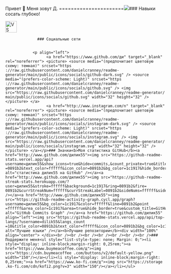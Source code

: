 Привет 👋 Меня зовут Д. ======================<a href="https://www.github.com/дилик55" target="_blank" rel="noreferrer"><img src="https://img.shields.io/github/followers/дилик55?logo=github&style=for-the-badge&color=0891b2&labelColor=1c1917" /></a>### Навыки  сосать глубоко!
<p align="left">
 <a href="https://code.visualstudio.com/" target="_blank" rel="noreferrer"><img src="https://raw.githubusercontent.com/ danielcranney/readme-generator/main/public/icons/skills/visualstudiocode.svg" width="36" height="36" alt="VS Code" /></a> 
                    </p>
                    
                  ### Социальные сети
                  
                   
                <p align="left"> 
                      <a href="https://www.github.com/ди" target="_blank" rel="noreferrer"> <picture> <source media="(предпочитает цветовую схему: темная)" srcset="https ://raw.githubusercontent.com/danielcranney/readme-generator/main/public/icons/socials/github-dark.svg" /> <source media="(prefers-color-scheme: Light)" srcset="https ://raw.githubusercontent.com/danielcranney/readme-generator/main/public/icons/socials/github.svg" /> <img src="https://raw.githubusercontent.com/danielcranney/readme-generator/ main/public/icons/socials/github.svg" width="32" height="32" /> </picture> </a>
                      <a href="http://www.instagram.com/n" target="_blank" rel="noreferrer"> <picture> <source media="(предпочитает цветовую схему: темная)" srcset="https ://raw.githubusercontent.com/danielcranney/readme-generator/main/public/icons/socials/instagram-dark.svg" /> <source media="(prefers-color-scheme: Light)" srcset="https ://raw.githubusercontent.com/danielcranney/readme-generator/main/public/icons/socials/instagram.svg" /> <img src="https://raw.githubusercontent.com/danielcranney/readme-generator/ main/public/icons/socials/instagram.svg" width="32" height="32" /> </picture> </a></p>### Значки<b>Моя статистика GitHub</b><a href="http://www.github.com/дилик55"><img src="https://github-readme-stats.vercel.app/api?username=дилик55&show_icons=true&hide=commits,&count_private=true&title_color =0891b2&text_color=ffffff&icon_color=0891b2&bg_color=1c1917&hide_border=true&show_icons=true" alt="статистика дилик55 на GitHub" /></a><a href="http://www.github.com/дилик55"><img src="https://github-readme-streak-stats.herokuapp.com/?user=дилик55&stroke=ffffff&background=1c1917&ring=0891b2&fire= 0891b2&currStreakNum=ffffff&currStreakLabel=0891b2&sideNums=ffffff&sideLabels=ffffff&dates=ffffff&hide_border=true" /></a><a href="http://www.github.com/дилик55"><img src="https://github-readme-activity-graph.cycl.app/graph?username=дилик55&bg_color=1c1917&color=ffffff&line=0891b2&point =ffffff&area_color=1c1917&area=true&hide_border=true&custom_title=GitHub%20Commits%20Graph" alt="GitHub Commits Graph" /></a><a href="https://github.com/дилик55" align="left"><img src="https://github-readme-stats.vercel.app/api/top-langs/?username=dilik55&langs_count =10&title_color=0891b2&text_color=ffffff&icon_color=0891b2&bg_color=1c1917&hide_border=true&locale=en&custom_title=Top%20%Languages" alt="Лучшие языки" /></a><b>Лучшие репозитории</b><div width="100%" align="center"> </div><br /><br /><br /><br /><br /><br /><br />### Поддержите меня<ul style="list-style-type: none; Margin: 0;"><li style="display: inline-block;margin-right: 0,25rem;"><a href="https://www.buymeacoffee.com/д"><img src="https://cdn.buymeacoffee .com/buttons/v2/default-yellow.png" width="150"/></a></li><li style="display: inline-block;margin-right: 0,25rem;"><a href="https://www.ko-fi.com/д"><img src="https://storage .ko-fi.com/cdn/kofi2.png?v=3" width="150"/></a></li></ul>
